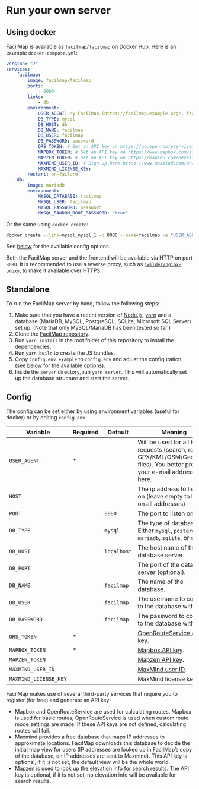 # Run your own server

## Using docker

FacilMap is available as [`facilmap/facilmap`](https://hub.docker.com/r/facilmap/facilmap/) on Docker Hub. Here is
an example `docker-compose.yml`:

```yaml
version: "2"
services:
    facilmap:
        image: facilmap/facilmap
        ports:
            - 8080
        links:
            - db
        environment:
            USER_AGENT: My FacilMap (https://facilmap.example.org/, facilmap@example.org)
            DB_TYPE: mysql
            DB_HOST: db
            DB_NAME: facilmap
            DB_USER: facilmap
            DB_PASSWORD: password
            ORS_TOKEN: # Get an API key on https://go.openrouteservice.org/ (needed for routing)
            MAPBOX_TOKEN: # Get an API key on https://www.mapbox.com/signup/ (needed for routing)
            MAPZEN_TOKEN: # Get an API key on https://mapzen.com/developers/sign_up (needed for elevation info)
            MAXMIND_USER_ID: # Sign up here https://www.maxmind.com/en/geolite2/signup (needed for geoip lookup to show initial map state)
            MAXMIND_LICENSE_KEY: 
        restart: on-failure
    db:
        image: mariadb
        environment:
            MYSQL_DATABASE: facilmap
            MYSQL_USER: facilmap
            MYSQL_PASSWORD: password
            MYSQL_RANDOM_ROOT_PASSWORD: "true"
```

Or the same using `docker create`:

```bash
docker create --link=mysql_mysql_1 -p 8080 --name=facilmap -e "USER_AGENT=My FacilMap (https://facilmap.example.org/, facilmap@example.org)" -e DB_TYPE=mysql -e DB_HOST=mysql_mysql_1 -e DB_NAME=facilmap -e DB_USER=facilmap -e DB_PASSWORD=facilmap -e ORS_TOKEN= -e MAPBOX_TOKEN= -e MAPZEN_TOKEN= --restart on-failure facilmap/facilmap
```

See [below](#config) for the available config options.

Both the FacilMap server and the frontend will be available via HTTP on port `8080`. It is recommended to use a reverse
proxy, such as [`jwilder/nginx-proxy`](https://hub.docker.com/r/jwilder/nginx-proxy), to make it available over HTTPS.


## Standalone

To run the FacilMap server by hand, follow the following steps:

1. Make sure that you have a recent version of [Node.js](https://nodejs.org/), [yarn](https://yarnpkg.com/)
   and a database (MariaDB, MySQL, PostgreSQL, SQLite, Microsoft SQL Server) set up. (Note that only MySQL/MariaDB has been tested so far.)
2. Clone the [FacilMap repository](https://github.com/FacilMap/facilmap).
3. Run `yarn install` in the root folder of this repository to install the dependencies.
4. Run `yarn build` to create the JS bundles.
5. Copy `config.env.example` to `config.env` and adjust the configuration (see [below](#config) for the available options).
6. Inside the `server` directory, run `yarn server`. This will automatically set up the database structure and start the server.


## Config

The config can be set either by using environment variables (useful for docker) or by editing `config.env`.

| Variable              | Required | Default     | Meaning                                                                                                                          |
|-----------------------|----------|-------------|----------------------------------------------------------------------------------------------------------------------------------|
| `USER_AGENT`          | *        |             | Will be used for all HTTP requests (search, routing, GPX/KML/OSM/GeoJSON files). You better provide your e-mail address in here. |
| `HOST`                |          |             | The ip address to listen on (leave empty to listen on all addresses)                                                             |
| `PORT`                |          | `8080`      | The port to listen on.                                                                                                           |
| `DB_TYPE`             |          | `mysql`     | The type of database. Either `mysql`, `postgres`, `mariadb`, `sqlite`, or `mssql`.                                               |
| `DB_HOST`             |          | `localhost` | The host name of the database server.                                                                                            |
| `DB_PORT`             |          |             | The port of the database server (optional).                                                                                      |
| `DB_NAME`             |          | `facilmap`  | The name of the database.                                                                                                        |
| `DB_USER`             |          | `facilmap`  | The username to connect to the database with.                                                                                    |
| `DB_PASSWORD`         |          | `facilmap`  | The password to connect to the database with.                                                                                    |
| `ORS_TOKEN`           | *        |             | [OpenRouteService API key](https://go.openrouteservice.org).                                                                     |
| `MAPBOX_TOKEN`        | *        |             | [Mapbox API key](https://www.mapbox.com/signup/).                                                                                |
| `MAPZEN_TOKEN`        |          |             | [Mapzen API key](https://mapzen.com/developers/sign_up).                                                                         |
| `MAXMIND_USER_ID`     |          |             | [MaxMind user ID](https://www.maxmind.com/en/geolite2/signup).                                                                   |
| `MAXMIND_LICENSE_KEY` |          |             | MaxMind license key.                                                                                                             |

FacilMap makes use of several third-party services that require you to register (for free) and generate an API key:
* Mapbox and OpenRouteService are used for calculating routes. Mapbox is used for basic routes, OpenRouteService is used when custom route mode settings are made. If these API keys are not defined, calculating routes will fail.
* Maxmind provides a free database that maps IP addresses to approximate locations. FacilMap downloads this database to decide the initial map view for users (IP addresses are looked up in FacilMap’s copy of the database, on IP addresses are sent to Maxmind). This API key is optional, if it is not set, the default view will be the whole world.
* Mapzen is used to look up the elevation info for search results. The API key is optional, if it is not set, no elevation info will be available for search results.